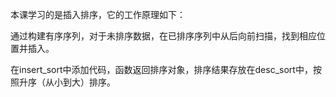 本课学习的是插入排序，它的工作原理如下：

通过构建有序序列，对于未排序数据，在已排序序列中从后向前扫描，找到相应位置并插入。

在insert\_sort中添加代码，函数返回排序对象，排序结果存放在desc_sort中，按照升序（从小到大）排序。